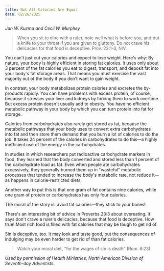 ```yaml
---
title: Not All Calories Are Equal
date: 02/26/2025
---
```


_Jan W. Kuzma and Cecil W. Murphey_

> <p></p>
> When you sit to dine with a ruler, note well what is before you, and put a knife to your throat if you are given to gluttony. Do not crave his delicacies for that food is deceptive. Prov. 23:1-3, NIV.

You can't just cut your calories and expect to lose weight. Here's why: By nature, your body is highly efficient in storing fat calories. It uses only about 3 percent of the fat calories you eat to digest, transport, and deposit fat into your body's fat storage areas. That means you must exercise the vast majority out of the body if you don't want to gain weight.

In contrast, your body metabolizes protein calories and excretes the by-products rapidly. You can have problems with excess protein, of course, because it stresses your liver and kidneys by forcing them to work overtime. But excess protein doesn't usually add to obesity. You have no efficient metabolic pathway in your body by which you can turn protein into fat for storage.

Calories from carbohydrates also rarely get stored as fat, because the metabolic pathways that your body uses to convert extra carbohydrates into fat and then store them demand that you burn a lot of calories to do the job. It takes 24 percent of the calories in carbohydrates to do this—a highly inefficient use of the energy in the carbohydrates.

In studies in which researchers put radioactive carbohydrate markers in food, they learned that the body converted and stored less than 1 percent of the carbohydrate load as fat. Even when people ate carbohydrates excessively, they generally burned them up in "wasteful" metabolic processes that tended to increase the body's metabolic rate, not reduce it—as happens in calorie-restricted diets.

Another way to put this is that one gram of fat contains nine calories, while one gram of protein or carbohydrates has only four calories.

The moral of the story is: avoid fat calories—they stick to your bones!

There's an interesting bit of advice in Proverbs 23:3 about overeating. It says don't crave a ruler's delicacies, because that food is deceptive. How true! Most rich food is filled with fat calories that may be tough to get rid of.

Sin is deceptive, too. It may look and taste good, but the consequences of indulging may be even harder to get rid of than fat calories.

> <callout></callout>
> Watch your moral diet, "for the wages of sin is death" (Rom. 6:23).

_Used by permission of Health Ministries, North American Division of Seventh-day Adventists._